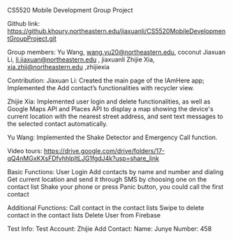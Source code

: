 CS5520 Mobile Development Group Project

Github link:
https://github.khoury.northeastern.edu/jiaxuanli/CS5520MobileDevelopmentGroupProject.git


Group members:
Yu Wang, wang.yu20@northeastern.edu, coconut
Jiaxuan Li, li.jiaxuan@northeastern.edu , jiaxuanli
Zhijie Xia, xia.zhij@northeastern.edu ,zhijiexia

Contribution:
Jiaxuan Li: Created the main page of the IAmHere app; Implemented the Add contact’s functionalities with recycler view. 

Zhijie Xia: Implemented user login and delete functionalities, as well as Google Maps API and Places API to display a map showing the device's current location with the nearest street address, and sent text messages to the selected contact automatically.

Yu Wang: Implemented the Shake Detector and Emergency Call function. 



Video tours:
https://drive.google.com/drive/folders/17-qQ4nMGxKXsFDfvhhlpItLJG1fgdJ4k?usp=share_link

Basic Functions:
User Login
Add contacts by name and number and dialing
Get current location and send it through SMS by choosing one on the contact list
Shake your phone or press Panic button, you could call the first contact

Additional Functions:
Call contact in the contact lists
Swipe to delete contact in the contact lists
Delete User from Firebase


Test Info:
Test Account: Zhijie
Add Contact: 
Name: Junye
Number: 458

